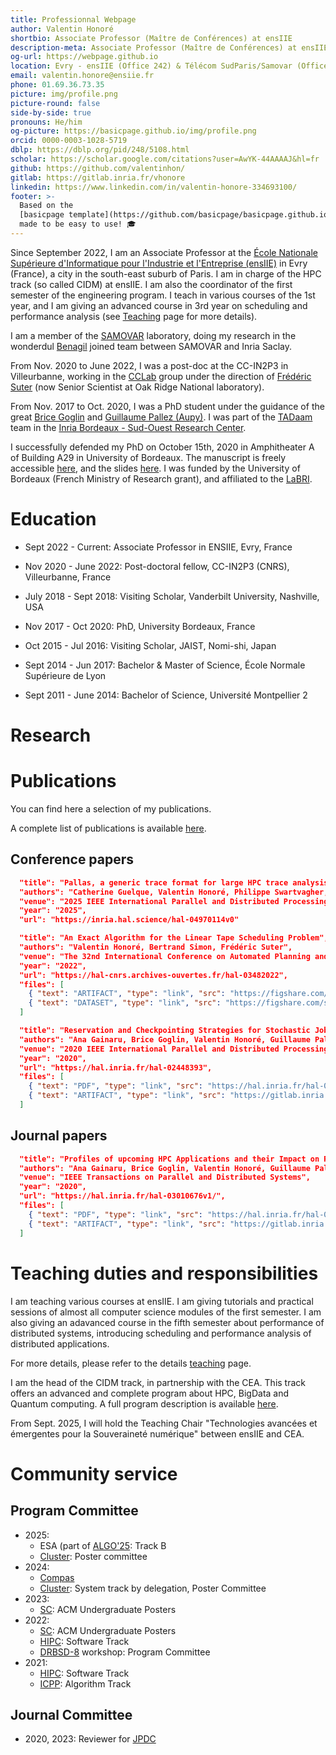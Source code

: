 ```yaml
---
title: Professionnal Webpage
author: Valentin Honoré
shortbio: Associate Professor (Maître de Conférences) at ensIIE
description-meta: Associate Professor (Maître de Conférences) at ensIIE
og-url: https://webpage.github.io
location: Evry - ensIIE (Office 242) & Télécom SudParis/Samovar (Office C404)
email: valentin.honore@ensiie.fr
phone: 01.69.36.73.35
picture: img/profile.png
picture-round: false
side-by-side: true
pronouns: He/him
og-picture: https://basicpage.github.io/img/profile.png
orcid: 0000-0003-1028-5719
dblp: https://dblp.org/pid/248/5108.html
scholar: https://scholar.google.com/citations?user=AwYK-44AAAAJ&hl=fr
github: https://github.com/valentinhon/
gitlab: https://gitlab.inria.fr/vhonore
linkedin: https://www.linkedin.com/in/valentin-honore-334693100/
footer: >-
  Based on the
  [basicpage template](https://github.com/basicpage/basicpage.github.io),
  made to be easy to use! 🎓
---
```


Since September 2022, I am an Associate Professor at the [École Nationale Supérieure d'Informatique pour l'Industrie et l'Entreprise (ensIIE)](https://www.ensiie.fr/) in Evry (France), a city in the south-east suburb of Paris. I am in charge of the HPC track (so called CIDM) at ensIIE. I am also the coordinator of the first semester of the engineering program.
I teach in various courses of the 1st year, and I am giving an advanced course in 3rd year on scheduling and performance analysis (see [Teaching](teaching.html) page for more details).

I am a member of the [SAMOVAR](https://samovar.telecom-sudparis.eu/?lang=fr) laboratory, doing my research in the wonderdul [Benagil](https://team.inria.fr/benagil/) joined team between SAMOVAR and Inria Saclay.

From Nov. 2020 to June 2022, I was a post-doc at the CC-IN2P3 in Villeurbanne, working in the [CCLab](https://cclab.pages.in2p3.fr/web/) group under the direction of [Frédéric Suter](https://www.ornl.gov/staff-profile/frederic-suter) (now Senior Scientist at Oak Ridge National laboratory).

From Nov. 2017 to Oct. 2020, I was a PhD student under the guidance of the great [Brice Goglin](http://people.bordeaux.inria.fr/goglin/)
and [Guillaume Pallez (Aupy)](http://people.bordeaux.inria.fr/gaupy/#About).
I was part of the  [TADaam](https://team.inria.fr/tadaam/) team in the [Inria Bordeaux - Sud-Ouest Research Center](https://www.inria.fr/centre/bordeaux).

I successfully defended my PhD on October 15th, 2020 in Amphitheater A of Building A29 in University of Bordeaux.
The manuscript is freely accessible [here](https://tel.archives-ouvertes.fr/tel-03003808), and the slides [here](documents/presentation_thèse.pdf).
I was funded by the University of Bordeaux (French Ministry of Research grant), and affiliated to the [LaBRI](http://www.labri.fr/).



# Education

- Sept 2022 - Current: Associate Professor in ENSIIE, Evry, France

- Nov 2020 - June 2022: Post-doctoral fellow, CC-IN2P3 (CNRS), Villeurbanne, France
- July 2018 - Sept 2018: Visiting Scholar, Vanderbilt University, Nashville, USA
- Nov 2017 - Oct 2020: PhD, University Bordeaux, France

- Oct 2015 - Jul 2016: Visiting Scholar, JAIST, Nomi-shi, Japan
- Sept 2014 - Jun 2017: Bachelor & Master of Science, École Normale Supérieure de Lyon
- Sept 2011 - June 2014: Bachelor of Science, Université Montpellier 2


# Research



# Publications

You can find here a selection of my publications.

A complete list of publications is available [here](publications.html).

## Conference papers

``` json {.paper}
  "title": "Pallas, a generic trace format for large HPC trace analysis",
  "authors": "Catherine Guelque, Valentin Honoré, Philippe Swartvagher, Gaël Thomas, François Trahay",
  "venue": "2025 IEEE International Parallel and Distributed Processing Symposium (IPDPS 2025)",
  "year": "2025",
  "url": "https://inria.hal.science/hal-04970114v0"

```

``` json {.paper}
  "title": "An Exact Algorithm for the Linear Tape Scheduling Problem",
  "authors": "Valentin Honoré, Bertrand Simon, Frédéric Suter",
  "venue": "The 32nd International Conference on Automated Planning and Scheduling (ICAPS 2022)",
  "year": "2022",
  "url": "https://hal-cnrs.archives-ouvertes.fr/hal-03482022",
  "files": [
    { "text": "ARTIFACT", "type": "link", "src": "https://figshare.com/s/80cee4b7497d004dbc70" },
    { "text": "DATASET", "type": "link", "src": "https://figshare.com/s/a77d6b2687ab69416557" }
  ]
```

``` json {.paper}
  "title": "Reservation and Checkpointing Strategies for Stochastic Jobs",
  "authors": "Ana Gainaru, Brice Goglin, Valentin Honoré, Guillaume Pallez, Padma Raghavan, Yves Robert, Hongyang Sun",
  "venue": "2020 IEEE International Parallel and Distributed Processing Symposium (IPDPS 2020)",
  "year": "2020",
  "url": "https://hal.inria.fr/hal-02448393",
  "files": [
    { "text": "PDF", "type": "link", "src": "https://hal.inria.fr/hal-02448393/document" },
    { "text": "ARTIFACT", "type": "link", "src": "https://gitlab.inria.fr/vhonore/ckpt-for-stochastic-scheduling" }
  ]
```

## Journal papers

``` json {.paper}
  "title": "Profiles of upcoming HPC Applications and their Impact on Reservation Strategies",
  "authors": "Ana Gainaru, Brice Goglin, Valentin Honoré, Guillaume Pallez (Aupy)",
  "venue": "IEEE Transactions on Parallel and Distributed Systems",
  "year": "2020",
  "url": "https://hal.inria.fr/hal-03010676v1/",
  "files": [
    { "text": "PDF", "type": "link", "src": "https://hal.inria.fr/hal-03010676/document" },
    { "text": "ARTIFACT", "type": "link", "src": "https://gitlab.inria.fr/vhonore/stochastic_app_profiling" }
  ]
```



# Teaching duties and responsibilities

I am teaching various courses at ensIIE. I am giving tutorials and practical sessions of almost all computer science modules of the first semester.
I am also giving an adavanced course in the fifth semester about performance of distributed systems, introducing scheduling and performance analysis of distributed applications.

For more details, please refer to the details [teaching](teaching.html) page.

I am the head of the CIDM track, in partnership with the CEA. This track offers an advanced and complete program about HPC, BigData and Quantum computing.
A full program description is available [here](https://www.ensiie.fr/formation).

From Sept. 2025, I will hold the Teaching Chair "Technologies avancées et émergentes pour la Souveraineté numérique" between ensIIE and CEA.



# Community service

## Program Committee

  - 2025:
    - ESA (part of [ALGO'25](https://algo-conference.org/2025/): Track B
    - [Cluster](https://clustercomp.org/2025/committees): Poster committee
  - 2024:
    - [Compas](https://2024.compas-conference.fr/comites)
     - [Cluster](https://clustercomp.org/2024/committees/): System track by delegation, Poster Committee
  - 2023:
    - [SC](https://sc23.supercomputing.org/planning-committee/): ACM Undergraduate Posters
  - 2022:
    - [SC](https://sc22.supercomputing.org/planning-committee/"/): ACM Undergraduate Posters
    - [HIPC](https://hipc.org/programcomittee/): Software Track
    - [DRBSD-8](https://drbsd.github.io/) workshop: Program Committee
  - 2021:
    - [HIPC](https://hipc.org/hipc2021/): Software Track
    - [ICPP](https://oaciss.uoregon.edu/icpp21/committees.php): Algorithm Track

## Journal Committee

  - 2020, 2023: Reviewer for [JPDC](https://www.journals.elsevier.com/journal-of-parallel-and-distributed-computing)
